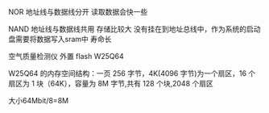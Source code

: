 NOR 地址线与数据线分开 读取数据会快一些

NAND 地址线与数据线共用 存储比较大 没有挂在到地址总线中，作为系统的启动盘需要将数据写入sram中 寿命长

空气质量检测仪 外置 flash W25Q64

W25Q64 的内存空间结构：一页 256 字节，4K(4096 字节)为一个扇区，16 个扇区为 1 块（64K），容量为 8M 字节,共有 128 个块,2048 个扇区

大小64Mbit/8=8M